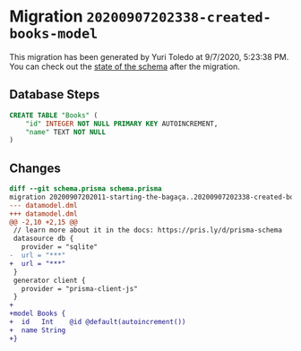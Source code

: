 # Migration `20200907202338-created-books-model`

This migration has been generated by Yuri Toledo at 9/7/2020, 5:23:38 PM.
You can check out the [state of the schema](./schema.prisma) after the migration.

## Database Steps

```sql
CREATE TABLE "Books" (
    "id" INTEGER NOT NULL PRIMARY KEY AUTOINCREMENT,
    "name" TEXT NOT NULL
)
```

## Changes

```diff
diff --git schema.prisma schema.prisma
migration 20200907202011-starting-the-bagaça..20200907202338-created-books-model
--- datamodel.dml
+++ datamodel.dml
@@ -2,10 +2,15 @@
 // learn more about it in the docs: https://pris.ly/d/prisma-schema
 datasource db {
   provider = "sqlite"
-  url = "***"
+  url = "***"
 }
 generator client {
   provider = "prisma-client-js"
 }
+
+model Books {
+  id   Int    @id @default(autoincrement())
+  name String
+}
```


